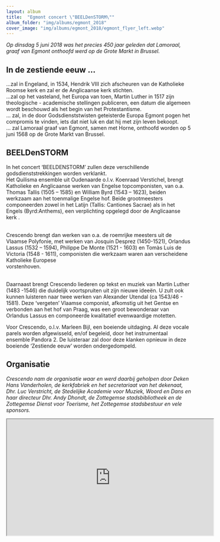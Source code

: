 ```yaml
---
layout: album
title:  "Egmont concert \"BEELDenSTORM\""
album_folder: "img/albums/egmont_2018"
cover_image: "img/albums/egmont_2018/egmont_flyer_left.webp"
---
```


<p><em>Op dinsdag 5 juni 2018 was het precies 450 jaar geleden dat Lamoraal, graaf van Egmont onthoofd werd op de Grote Markt in Brussel.</em></p>

<h2>In de zestiende eeuw ...</h2>

<p>...zal in Engeland, in 1534, Hendrik VIII zich afscheuren van de Katholieke Roomse kerk en zal er de Anglicaanse kerk stichten.<br />
...zal op het vasteland, het Europa van toen, Martin Luther in 1517 zijn theologische - academische stellingen publiceren, een datum die algemeen wordt beschouwd als het begin van het Protestantisme.<br />
... zal, in de door Godsdienststwisten geteisterde Europa Egmont pogen het compromis te vinden, iets dat niet luk en dat hij met zijn leven bekoopt.<br />
... zal Lamoraal graaf van Egmont, samen met Horne, onthoofd worden op 5 juni 1568 op de Grote Markt van Brussel.</p>

<h2>BEELDenSTORM</h2>

<p>In het concert ‘BEELDENSTORM’ zullen deze verschillende godsdienststrekkingen worden verklankt.<br />
Het Quilisma ensemble uit Oudenaarde o.l.v. Koenraad Verstichel, brengt Katholieke en Anglicaanse werken van Engelse topcomponisten, van o.a. Thomas Tallis (1505 – 1585) en William Byrd (1543 – 1623), beiden werkzaam aan het toenmalige Engelse hof. Beide grootmeesters componeerden zowel in het Latijn (Tallis: Cantiones Sacrae) als in het Engels (Byrd:Anthems), een verplichting opgelegd door de Anglicaanse kerk .</p>

<p><br />
Crescendo brengt dan werken van o.a. de roemrijke meesters uit de Vlaamse Polyfonie, met werken van Josquin Desprez (1450-1521), Orlandus Lassus (1532 – 1594), Philippe De Monte (1521 - 1603) en Tomàs Luis de Victoria (1548 - 1611), componisten die werkzaam waren aan verscheidene Katholieke Europese<br />
vorstenhoven.</p>

<p><br />
Daarnaast brengt Crescendo liederen op tekst en muziek van Martin Luther (1483 -1546) die duidelijk voortspruiten uit zijn nieuwe ideeën. U zult ook kunnen luisteren naar twee werken van Alexander Utendal (ca 1543/46 - 1581). Deze ‘vergeten’ Vlaamse componist, afkomstig uit het Gentse en verbonden aan het hof van Praag, was een groot bewonderaar van Orlandus Lassus en componeerde kwalitatief evenwaardige motetten.</p>

<p>Voor Crescendo, o.l.v. Marleen Bijl, een boeiende uitdaging. Al deze vocale parels worden afgewisseld, en/of begeleid, door het instrumentaal ensemble Pandora 2. De luisteraar zal door deze klanken opnieuw in deze boeiende ‘Zestiende eeuw’ worden ondergedompeld.</p>

<h2>Organisatie</h2>

<p><em>Crescendo nam de organisatie waar en werd daarbij geholpen door Deken Hans Vanderholen, de kerkfabriek en het secretariaat van het dekenaat, Dhr. Luc Verstricht, de Stedelijke Academie voor Muziek, Woord en Dans en haar directeur Dhr. Andy Dhondt, de Zottegemse stadsbibliotheek en de Zottegemse Dienst voor Toerisme, het Zottegemse stadsbestuur en vele sponsors.</em></p>

<div class="container">
 <div class="col-lg-12 text-center">
   <iframe width="560" height="315" src="https://www.youtube.com/embed/1zT2v801-Ug?si=_t1qAtFy1KQ8BYIC"></iframe>
 </div>
</div>
